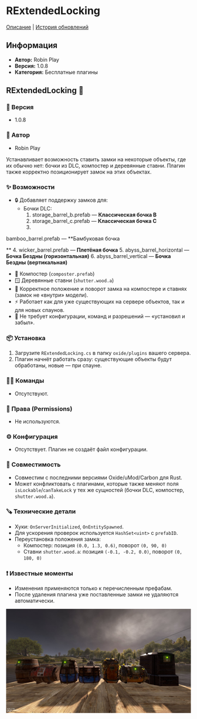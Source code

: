 # RExtendedLocking

[Описание](./RExtendedLocking.md) | [История обновлений](./RExtendedLocking.changelog.md)

## Информация
- **Автор:** Robin Play
- **Версия:** 1.0.8
- **Категория:** Бесплатные плагины

## RExtendedLocking 🔐

### 📝 Версия
- 1.0.8

### 👤 Автор
- Robin Play

Устанавливает возможность ставить замки на некоторые объекты, где их обычно нет: бочки из DLC, компостер и деревянные ставни. Плагин также корректно позиционирует замок на этих объектах.

### ✨ Возможности
- 🔒 Добавляет поддержку замков для:
  - Бочки DLC:
    1. storage_barrel_b.prefab — **Классическая бочка B**
    2. storage_barrel_c.prefab — **Классическая бочка C**
    3. 

bamboo_barrel.prefab — **Бамбуковая бочка

**
    4. wicker_barrel.prefab — **Плетёная бочка**
    5. abyss_barrel_horizontal — **Бочка Бездны (горизонтальная)**
    6. abyss_barrel_vertical — **Бочка Бездны (вертикальная)**
  - 🧪 Компостер (`composter.prefab`)
  - 🪟 Деревянные ставни (`shutter.wood.a`)
- 🧭 Корректное положение и поворот замка на компостере и ставнях (замок не «внутри» модели).
- ⚡ Работает как для уже существующих на сервере объектов, так и для новых спаунов.
- 🧰 Не требует конфигурации, команд и разрешений — «установил и забыл».

### 📦 Установка
1. Загрузите `RExtendedLocking.cs` в папку `oxide/plugins` вашего сервера.
2. Плагин начнёт работать сразу: существующие объекты будут обработаны, новые — при спауне.

### 🧑‍💻 Команды
- Отсутствуют.

### 🔑 Права (Permissions)
- Не используются.

### ⚙️ Конфигурация
- Отсутствует. Плагин не создаёт файл конфигурации.

### 🧩 Совместимость
- Совместим с последними версиями Oxide/uMod/Carbon для Rust.
- Может конфликтовать с плагинами, которые также меняют поля `isLockable`/`canTakeLock` у тех же сущностей (бочки DLC, компостер, `shutter.wood.a`).

### 🪚 Технические детали
- Хуки: `OnServerInitialized`, `OnEntitySpawned`.
- Для ускорения проверок используется `HashSet<uint>` с `prefabID`.
- Переустановка положения замка:
  - Компостер: позиция `(0.0, 1.3, 0.6)`, поворот `(0, 90, 0)`
  - Ставни `shutter.wood.a`: позиция `(-0.1, -0.2, 0.0)`, поворот `(0, 180, 0)`

### ❗ Известные моменты
- Изменения применяются только к перечисленным префабам.
- После удаления плагина уже поставленные замки не удаляются автоматически.

![image](https://raw.githubusercontent.com/RobinPlay-2025/Free-Plugins/main/assets/img_20250813_141858.jpg)
